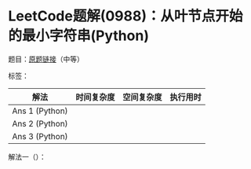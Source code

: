 # LeetCode题解(0988)：从叶节点开始的最小字符串(Python)

题目：[原题链接](https://leetcode-cn.com/problems/smallest-string-starting-from-leaf/)（中等）

标签：

| 解法           | 时间复杂度 | 空间复杂度 | 执行用时 |
| -------------- | ---------- | ---------- | -------- |
| Ans 1 (Python) |            |            |          |
| Ans 2 (Python) |            |            |          |
| Ans 3 (Python) |            |            |          |

解法一（）：

